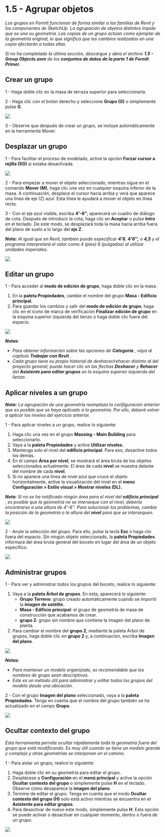 # 1.5 - Agrupar objetos

_Los grupos en FormIt funcionan de forma similar a las familias de Revit y los componentes de SketchUp. La agrupación de objetos distintos impide que se una su geometría. Las copias de un grupo actúan como ejemplar de la geometría original, lo que significa que los cambios realizados en una copia afectarán a todas ellas._

_Si no ha completado la última sección, descargue y abra el archivo_ _**1.5 - Group Objects.axm**_ _de los_ _**conjuntos de datos de la parte 1 de FormIt Primer**._

## **Crear un grupo**

1 - Haga doble clic en la masa de terraza superior para seleccionarla.

2 - Haga clic con el botón derecho y seleccione **Grupo (G)** o simplemente pulse **G**.

![](<../../.gitbook/assets/0 (1).jpeg>)

3 - Observe que después de crear un grupo, se incluye automáticamente en la herramienta Mover.

## **Desplazar un grupo**

1 - Para facilitar el proceso de modelado, active la opción **Forzar cursor a rejilla (SG)** si estaba desactivada.

![](<../../.gitbook/assets/1 (14).png>)

2 - Para empezar a mover el objeto seleccionado, mientras sigue en el comando **Mover (M)**, haga clic una vez en cualquier esquina inferior de la masa. A continuación, desplace el cursor hacia arriba y verá que aparece una línea de eje (Z) azul. Esta línea le ayudará a mover el objeto en línea recta.

3 - Con el eje azul visible, escriba **4'-6"**; aparecerá un cuadro de diálogo de cota. Después de introducir la cota, haga clic en **Aceptar** o pulse **Intro** en el teclado. De este modo, se desplazará toda la masa hacia arriba fuera del plano de suelo a lo largo del **eje Z**.

_**Nota:**_ _Al igual que en Revit, también puede especificar_ _**4'6**,_ _**4'6'',**_ _o_ _**4,5** y el programa interpretará el valor como 4 (pies) 6 (pulgadas) al utilizar unidades imperiales._

![](<../../.gitbook/assets/2 (2).png>)

## **Editar un grupo**

1 - Para acceder al **modo de edición de grupo**, haga doble clic en la masa.

1. En la **paleta Propiedades**, cambie el nombre del grupo **Masa - Edificio principal**.
2. Para guardar los cambios y salir del **modo de edición de grupo**, haga clic en el icono de marca de verificación **Finalizar edición de grupo** en la esquina superior izquierda del lienzo o haga doble clic fuera del espacio.

![](<../../.gitbook/assets/3 (12) (1).png>)

_**Notas**:_

* _Para obtener información sobre las opciones de_ _**Categoría**_ _, vaya al capítulo_ _**Trabajar con Revit**_ _._‌
* _Cada grupo tiene su propio historial de deshacer/rehacer distinto al del proyecto general; puede hacer clic en las flechas_ _**Deshacer**_ _y_ _**Rehacer**_ _del_ _**Asistente para editar grupos**_ _en la esquina superior izquierda del lienzo._

## **Aplicar niveles a un grupo**

_**Nota:**_ _La agrupación de una geometría reemplaza la configuración anterior que es posible que se haya aplicado a la geometría. Por ello, deberá volver a aplicar los niveles del ejercicio anterior._

1 - Para aplicar niveles a un grupo, realice lo siguiente:

1. Haga clic una vez en el grupo **Massing** **- Main Building** para seleccionarlo.
2. Vaya a la **paleta Propiedades** y active **Utilizar niveles.**
3. Mantenga solo el nivel del **edificio principal**. Para eso, desactive todos los demás.
4. En el campo **Área por nivel**, se mostrará el área bruta de los objetos seleccionados actualmente. El área de cada **nivel** se muestra delante del nombre de cada **nivel**.
5. Si no aparece una línea de nivel azul que cruce el objeto horizontalmente, active la visualización del nivel en el **menú Configuración > Estilo visual > Mostrar niveles (DL).**

_**Nota**: Si no se ha notificado ningún área para el nivel del_ _**edificio principal**_ _, es posible que la geometría no se interseque con el nivel, debería encontrarse a una altura de 4'-6''. Para solucionar los problemas, cambie la posición de la geometría o la altura del_ _**nivel**_ _para que se intersequen._

![](../../.gitbook/assets/levels-to-groups.png)

2 - Anule la selección del grupo. Para ello, pulse la tecla **Esc** o haga clic fuera del espacio. Sin ningún objeto seleccionado, la **paleta Propiedades** informará del área bruta general del boceto en lugar del área de un objeto específico.

![](<../../.gitbook/assets/5 (15).png>)

## **Administrar grupos**

1 - Para ver y administrar todos los grupos del boceto, realice lo siguiente:

1. Vaya a la **paleta Árbol de grupos**. En esta, aparecerá lo siguiente:
   * **Grupo Terreno**: grupo creado automáticamente cuando se importó la **imagen de satélite**.
   * **Masa - Edificio principal**: el grupo de geometría de masa de construcción que acabamos de crear.
   * **grupo 2**: grupo sin nombre que contiene la imagen del plano de planta.
2. Para cambiar el nombre del **grupo 2**, mediante la paleta Árbol de grupos, haga doble clic en **grupo 2** y, a continuación, escriba **Imagen del plano**.

![](<../../.gitbook/assets/6 (4).png>)

_**Notas:**_

* _Para mantener un modelo organizado, es recomendable que los nombres de grupo sean descriptivos._
* _Este es un método útil para administrar y editar todos los grupos del modelo desde una ubicación._

2 - Con el grupo **Imagen del plano** seleccionado, vaya a la **paleta Propiedades**. Tenga en cuenta que el nombre del grupo también se ha actualizado en el campo **Grupo**.

![](<../../.gitbook/assets/7 (11).png>)

## **Ocultar contexto del grupo**

_Esta herramienta permite ocultar rápidamente toda la geometría fuera del grupo que está modificando. Es muy útil cuando se tiene un modelo grande y complejo y otras geometrías se interponen en el camino._

1 - Para aislar un grupo, realice lo siguiente:

1. Haga doble clic en su geometría para editar el grupo.
2. Desplácese a **Configuración** en el **menú principal** y active la opción **Ocultar contexto del grupo** o simplemente pulse **H** en el teclado. Observe cómo desaparece la **imagen del plano**.
3. Termine de editar el grupo. Tenga en cuenta que el modo **Ocultar contexto del grupo (H)** solo está activo mientras se encuentra en el **Asistente para editar grupos**.
4. Para desactivar de nuevo este modo, simplemente pulse **H**. Esta opción se puede activar o desactivar en cualquier momento, dentro o fuera de un grupo.

![](<../../.gitbook/assets/8 (5).png>)
